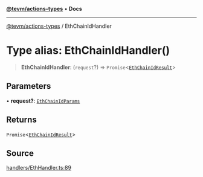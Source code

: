 [**@tevm/actions-types**](../README.md) • **Docs**

***

[@tevm/actions-types](../globals.md) / EthChainIdHandler

# Type alias: EthChainIdHandler()

> **EthChainIdHandler**: (`request`?) => `Promise`\<[`EthChainIdResult`](EthChainIdResult.md)\>

## Parameters

• **request?**: [`EthChainIdParams`](EthChainIdParams.md)

## Returns

`Promise`\<[`EthChainIdResult`](EthChainIdResult.md)\>

## Source

[handlers/EthHandler.ts:89](https://github.com/evmts/tevm-monorepo/blob/main/packages/actions-types/src/handlers/EthHandler.ts#L89)
